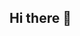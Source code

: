 ## Hi there 👋

<!--
**SadFroggi/SadFroggi** is a ✨ _special_ ✨ repository because its `README.md` (this file) appears on your GitHub profile.

Here are some ideas to get you started:

- 🔭 I’m currently working on my school NEA project
- 🌱 I’m currently learning JavaScript
- 👯 I’m not looking to collaborate on anything at the moment
- 📫 How to reach me: N/A (At the moment)
- 😄 Pronouns: she/her
- ⚡ Fun fact: I'm right-handed but I eat with the fork in my right hand and the knife in my left
